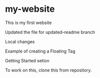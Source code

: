 # my-website

This is my first website

Updated the file for updated-readme branch

Local changes

Example of creating a Floating Tag


Getting Started setion

To work on this, clone this from repository.
